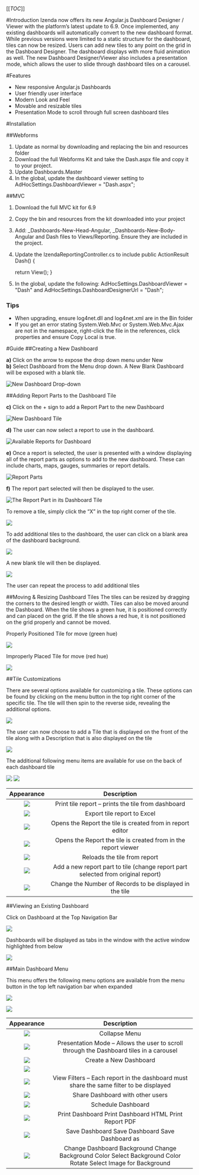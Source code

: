 [[_TOC_]]

#Introduction
Izenda now offers its new Angular.js Dashboard Designer / Viewer with the platform’s latest update to 6.9. Once implemented, any existing dashboards will automatically convert to the new dashboard format. While previous versions were limited to a static structure for the dashboard, tiles can now be resized. Users can add new tiles to any point on the grid in the Dashboard Designer. The dashboard displays with more fluid animation as well. The new Dashboard Designer/Viewer also includes a presentation mode, which allows the user to slide through dashboard tiles on a carousel.


#Features

* New responsive Angular.js Dashboards 
* User friendly user interface
* Modern Look and Feel
* Movable and resizable tiles
* Presentation Mode to scroll through full screen dashboard tiles

#Installation

##Webforms

1. Update as normal by downloading and replacing the bin and resources folder
2. Download the full Webforms Kit and take the Dash.aspx file and copy it to your project.
1. Update Dashboards.Master
3. In the global, update the dashboard viewer setting to AdHocSettings.DashboardViewer = "Dash.aspx";

##MVC

1. Download the full MVC kit for 6.9
2. Copy the bin and resources from the kit downloaded into your project
3. Add:  _Dashboards-New-Head-Angular, _Dashboards-New-Body-Angular and Dash files to Views/Reporting. Ensure they are included in the project.

4. Update the IzendaReportingController.cs to include
    public ActionResult Dash() {

      return View();
    }

5. In the global, update the following: AdHocSettings.DashboardViewer = "Dash" and AdHocSettings.DashboardDesignerUrl = "Dash";

### Tips
* When upgrading, ensure log4net.dll and log4net.xml are in the Bin folder
* If you get an error stating System.Web.Mvc or System.Web.Mvc.Ajax are not in the namespace, right-click the file in the references, click properties and ensure Copy Local is true.

#Guide
##Creating a New Dashboard

**a)** Click on the arrow to expose the drop down menu under New  
**b)** Select Dashboard from the Menu drop down. A New Blank Dashboard will be exposed with a blank tile.

![](/Guides/Dashboards-v2/1.png "New Dashboard Drop-down")  

##Adding Report Parts to the Dashboard Tile  

**c)** Click on the + sign to add a Report Part to the new Dashboard  

 ![](/Guides/Dashboards-v2/2.png "New Dashboard Tile")

**d)** The user can now select a report to use in the dashboard. 

 ![](/Guides/Dashboards-v2/3.png "Available Reports for Dashboard")

**e)** Once a report is selected, the user is presented with a window displaying all of the report parts as options to add to the new dashboard. These can include charts, maps, gauges, summaries or report details.

 ![](/Guides/Dashboards-v2/4.png "Report Parts")

**f)** The report part selected will then be displayed to the user.

 ![](/Guides/Dashboards-v2/5.png "The Report Part in its Dashboard Tile")

To remove a tile, simply click the “X” in the top right corner of the tile.

![](/Guides/Dashboards-v2/10.png)

To add additional tiles to the dashboard, the user can click on a blank area of the dashboard background. 

 ![](/Guides/Dashboards-v2/6.png)

A new blank tile will then be displayed.

 ![](/Guides/Dashboards-v2/7.png)

The user can repeat the process to add additional tiles

##Moving & Resizing Dashboard Tiles
The tiles can be resized by dragging the corners to the desired length or width.
Tiles can also be moved around the Dashboard. When the tile shows a green hue, it is positioned correctly and can placed on the grid. If the tile shows a red hue, it is not positioned on the grid properly and cannot be moved.

Properly Positioned Tile for move (green hue)

![](/Guides/Dashboards-v2/8.png)

Improperly Placed Tile for move (red hue)

![](/Guides/Dashboards-v2/9.png)

##Tile Customizations

There are several options available for customizing a tile. These options can be found by clicking on the menu button in the top right corner of the specific tile. The tile will then spin to the reverse side, revealing the additional options. 

![](/Guides/Dashboards-v2/11.png)

The user can now choose to add a Tile that is displayed on the front of the tile along with a Description that is also displayed on the tile

![](/Guides/Dashboards-v2/12.png)

The additional following menu items are available for use on the back of each dashboard tile

![](/Guides/Dashboards-v2/13.png)
![](/Guides/Dashboards-v2/14.png)


|**Appearance**|**Description**|
|:------------:|:-------------:|
|![](/Guides/Dashboards-v2/15.png)|Print tile report – prints the tile from dashboard|
|![](/Guides/Dashboards-v2/16.png)|Export tile report to Excel|
|![](/Guides/Dashboards-v2/17.png)|Opens the Report the tile is created from in report editor|
|![](/Guides/Dashboards-v2/18.png)|Opens the Report the tile is created from in the report viewer|
|![](/Guides/Dashboards-v2/19.png)|Reloads the tile from report|
|![](/Guides/Dashboards-v2/20.png)|Add a new report part to tile (change report part selected from original report)|
|![](/Guides/Dashboards-v2/21.png)|Change the Number of Records to be displayed in the tile|


##Viewing an Existing Dashboard

Click on Dashboard at the Top Navigation Bar

![](/Guides/Dashboards-v2/22.png)

Dashboards will be displayed as tabs in the window with the active window highlighted from below

![](/Guides/Dashboards-v2/23.png)


##Main Dashboard Menu

This menu offers the following menu options are available from the menu button in the top left navigation bar when expanded

![](/Guides/Dashboards-v2/24.png)

![](/Guides/Dashboards-v2/25.png)

|**Appearance**|**Description**|
|:------------:|:-------------:|
|![](/Guides/Dashboards-v2/26.png)|Collapse Menu|
|![](/Guides/Dashboards-v2/27.png)|Presentation Mode – Allows the user to scroll through the Dashboard tiles in a carousel |
|![](/Guides/Dashboards-v2/28.png)|Create a New Dashboard|
|![](/Guides/Dashboards-v2/29.png)||
|![](/Guides/Dashboards-v2/30.png)|View Filters – Each report in the dashboard must share the same filter to be displayed |
|![](/Guides/Dashboards-v2/31.png)|Share Dashboard with other users |
|![](/Guides/Dashboards-v2/32.png)|Schedule Dashboard|
|![](/Guides/Dashboards-v2/33.png)|Print Dashboard Print Dashboard HTML Print Report PDF|
|![](/Guides/Dashboards-v2/34.png)|Save Dashboard Save Dashboard Save Dashboard as|
|![](/Guides/Dashboards-v2/35.png)|Change Dashboard Background Change Background Color Select Background Color Rotate Select Image for Background|
